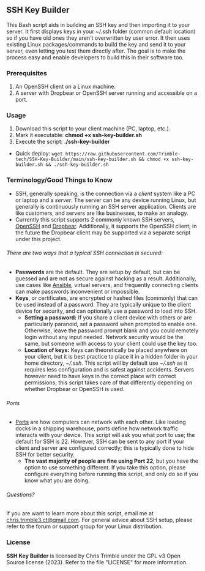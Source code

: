 ## SSH Key Builder

This Bash script aids in building an SSH key and then importing it to your server. It first displays keys in your \~/.ssh folder (common default location) so if you have old ones they aren't overwritten by user error. It then uses existing Linux packages/commands to build the key and send it to your server, even letting you test them directly after. The goal is to make the process easy and enable developers to build this in their software too.

### Prerequisites

1. An OpenSSH client on a Linux machine.
2. A server with Dropbear or OpenSSH server running and accessible on a port.

### Usage

1. Download this script to your client machine (PC, laptop, etc.).
2. Mark it executable: **chmod +x ssh-key-builder.sh**
3. Execute the script: **./ssh-key-builder**

* Quick deploy: `wget https://raw.githubusercontent.com/Trimble-tech/SSH-Key-Builder/main/ssh-key-builder.sh && chmod +x ssh-key-builder.sh && ./ssh-key-builder.sh`

### Terminology/Good Things to Know

* SSH, generally speaking, is the connection via a *client* system like a PC or laptop and a *server*. The server can be any device running Linux, but generally is continuously running an SSH server application. Clients are like customers, and servers are like businesses, to make an analogy.
* Currently this script supports 2 commonly known SSH servers, [OpenSSH](https://www.openssh.com/) and [Dropbear](https://matt.ucc.asn.au/dropbear/dropbear.html). Additionally, it supports the OpenSSH client; in the future the Dropbear client may be supported via a separate script under this project.

###### There are two ways that a typical SSH connection is secured: 

* **Passwords** are the default. They are setup by default, but can be guessed and are not as secure against hacking as a result. Additionally, use cases like [Ansible](https://www.ansible.com/), virtual servers, and frequently connecting clients can make passwords inconvenient or impossible.
* **Keys**, or certificates, are encrypted or hashed files (commonly) that can be used instead of a password. They are typically unique to the client device for security, and can optionally use a password to load into SSH. 
  * __Setting a password:__ If you share a client device with others or are particularly paranoid, set a password when prompted to enable one. Otherwise, leave the password prompt blank and you could remotely login without any input needed. Network security would be the same, but someone with access to your client could use the key too.
  * __Location of keys:__ Keys can theoretically be placed anywhere on your client, but it is best practice to place it in a hidden folder in your home directory, *\~/.ssh*. This script will by default use *\~/.ssh* as it requires less configuration and is safest against accidents. Servers however need to have keys in the correct place with correct permissions; this script takes care of that differently depending on whether Dropbear or OpenSSH is used.

###### Ports

* [Ports](https://en.wikipedia.org/wiki/Port_\(computer_networking\)) are how computers can network with each other. Like loading docks in a shipping warehouse, ports define how network traffic interacts with your device. This script will ask you what port to use; the default for SSH is 22. However, SSH can be sent to any port if your client and server are configured correctly; this is typically done to hide SSH for better security. 
  * **The vast majority of people are fine using Port 22**, but you have the option to use something different. If you take this option, please configure everything before running this script, and only do so if you know what you are doing.

###### Questions?

If you are want to learn more about this script, email me at chris.trimble3.ct@gmail.com. For general advice about SSH setup, please refer to the forum or support group for your Linux distribution.

### License

**SSH Key Builder** is licensed by Chris Trimble under the GPL v3 Open Source license (2023). Refer to the file "LICENSE" for more information.
